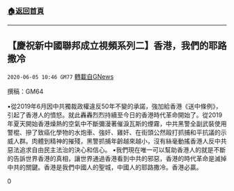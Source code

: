 ###  [:house:返回首頁](https://github.com/ourhimalayas/txt)
---

## 【慶祝新中國聯邦成立視頻系列二】香港，我們的耶路撒冷
`2020-06-05 10:46 GM77` [轉載自GNews](https://gnews.org/zh-hant/223535/)

撰稿：GM64



•從2019年6月因中共獨裁政權違反50年不變的承諾，強加給香港《送中條例》，引起了香港人的憤怒。就此轟轟烈烈持續至今日的香港時代革命開始了。從2019年夏天開始香港燥熱的空氣中不斷彌漫著催淚瓦斯的煙霧，中共黑警全副武裝使用警棍、摻了致癌化學物的水炮車、強奸、雞奸、在街頭公然毆打抓捕和平抗議的示威人群。肉體到精神的摧殘，黑警抓捕年齡越來越小，沒有絲毫動搖香港人反中共惡法追求自由民主法治的決心和信心。
•我們現在唯一可以幫助香港人的就是不斷的告訴世界香港的真相，讓世界通過香港看到中共的邪惡，香港的時代革命是滅掉中共的關鍵。香港是我們中國人的聖城，中國人的耶路撒冷。香港必贏。

0
